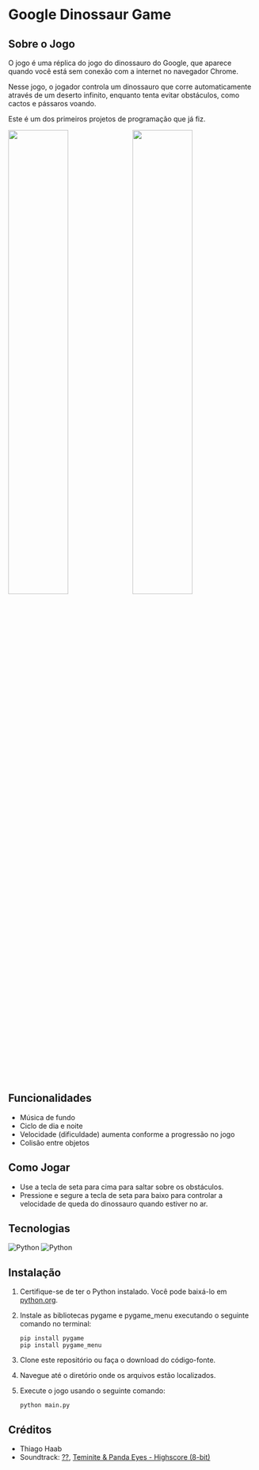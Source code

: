 # Google Dinossaur Game

## Sobre o Jogo

O jogo é uma réplica do jogo do dinossauro do Google, que aparece quando você está sem conexão com a internet no navegador Chrome.

Nesse jogo, o jogador controla um dinossauro que corre automaticamente através de um deserto infinito, enquanto tenta evitar obstáculos, como cactos e pássaros voando.

Este é um dos primeiros projetos de programação que já fiz.

<img src="https://github.com/ThiagoSzz/Google-Dinossaur-Game/assets/49589136/b103eaaf-e2ea-45af-b529-3961b22e70f9" width="49%">
<img src="https://github.com/ThiagoSzz/Google-Dinossaur-Game/assets/49589136/f5465bc6-d9a6-4f8f-a99e-860a478fa9fa" width="49%">

## Funcionalidades

- Música de fundo
- Ciclo de dia e noite
- Velocidade (dificuldade) aumenta conforme a progressão no jogo
- Colisão entre objetos

## Como Jogar

- Use a tecla de seta para cima para saltar sobre os obstáculos.
- Pressione e segure a tecla de seta para baixo para controlar a velocidade de queda do dinossauro quando estiver no ar.

## Tecnologias

![Python](https://img.shields.io/badge/python-3670A0?style=for-the-badge&logo=python&logoColor=ffdd54)
![Python](https://img.shields.io/badge/PyGame-241E31?style=for-the-badge&logo=python&logoColor=5c4c7c)

## Instalação

1. Certifique-se de ter o Python instalado. Você pode baixá-lo em [python.org](https://www.python.org/).
2. Instale as bibliotecas pygame e pygame_menu executando o seguinte comando no terminal:

    ```shell
    pip install pygame
    pip install pygame_menu
    ```

3. Clone este repositório ou faça o download do código-fonte.
4. Navegue até o diretório onde os arquivos estão localizados.
5. Execute o jogo usando o seguinte comando:

    ```shell
    python main.py
    ```

## Créditos

- Thiago Haab
- Soundtrack: [??](https://youtu.be/nFp_2eJlfYg), [Teminite & Panda Eyes - Highscore (8-bit)](https://youtu.be/FAIjRPsLiqk)
